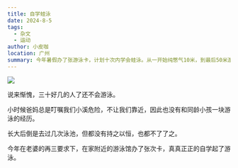 ```yaml
---
title: 自学蛙泳
date: 2024-8-5
tags:
  - 杂文
  - 运动
author: 小皮咖
location: 广州
summary: 今年暑假办了张游泳卡，计划十次内学会蛙泳。从一开始纯憋气10米，到最后50米游全程，总耗时十次（约600分钟，每次游一小时左右！），虽然游得不是很标准，但也算是差强人意，省去了一千大洋的游泳培训费用！
---
```


![](https://img1.baidu.com/it/u=2662158282,760696711&fm=253&fmt=auto&app=120&f=JPEG?w=750&h=375)

说来惭愧，三十好几的人了还不会游泳。

小时候爸妈总是叮嘱我们小溪危险，不让我们靠近，因此也没有和同龄小孩一块游泳的经历。

长大后倒是去过几次泳池，但都没有持之以恒，也都不了了之。

今年在老婆的再三要求下，在家附近的游泳馆办了张次卡，真真正正的自学起了游泳。
